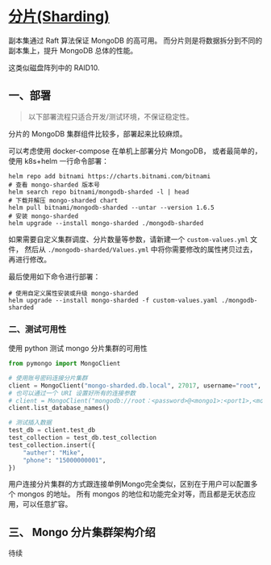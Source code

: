 
# [分片(Sharding)](https://docs.mongodb.com/manual/sharding/)

副本集通过 Raft 算法保证 MongoDB 的高可用。
而分片则是将数据拆分到不同的副本集上，提升 MongoDB 总体的性能。

这类似磁盘阵列中的 RAID10.


## 一、部署

>以下部署流程只适合开发/测试环境，不保证稳定性。

分片的 MongoDB 集群组件比较多，部署起来比较麻烦。

可以考虑使用 docker-compose 在单机上部署分片 MongoDB，
或者最简单的，使用 k8s+helm 一行命令部署：

```shell
helm repo add bitnami https://charts.bitnami.com/bitnami
# 查看 mongo-sharded 版本号
helm search repo bitnami/mongodb-sharded -l | head
# 下载并解压 mongo-sharded chart
helm pull bitnami/mongodb-sharded --untar --version 1.6.5
# 安装 mongo-sharded
helm upgrade --install mongo-sharded ./mongodb-sharded
```

如果需要自定义集群调度、分片数量等参数，请新建一个 `custom-values.yml` 文件，
然后从 `./mongodb-sharded/Values.yml` 中将你需要修改的属性拷贝过去，再进行修改。

最后使用如下命令进行部署：

```shell
# 使用自定义属性安装或升级 mongo-sharded
helm upgrade --install mongo-sharded -f custom-values.yaml ./mongodb-sharded
```


### 二、测试可用性

使用 python 测试 mongo 分片集群的可用性

```python
from pymongo import MongoClient

# 使用账号密码连接分片集群
client = MongoClient("mongo-sharded.db.local", 27017, username="root", password="<your-password>")
# 也可以通过一个 URI 设置好所有的连接参数
# client = MongoClient("mongodb://root：<password>@<mongo1>:<port1>,<mongo2>:<port2>,<mongo3>:<port3>/admin")
client.list_database_names()

# 测试插入数据
test_db = client.test_db
test_collection = test_db.test_collection
test_collection.insert({
    "auther": "Mike",
    "phone": "15000000001",
})
```

用户连接分片集群的方式跟连接单例Mongo完全类似，区别在于用户可以配置多个 mongos 的地址。
所有 mongos 的地位和功能完全对等，而且都是无状态应用，可以任意扩容。


## 三、 Mongo 分片集群架构介绍

待续
